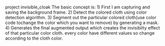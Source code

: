project invisible_cloak 
The basic concept is:
    1) First I am capturing and saving the background frame.
    2) Detect the colored cloth using color detection algorithm.
    3) Segment out the particular colored cloth(use color code tochange the color which you want to remove) by generating a mask.
    4) Generates the final augmented output which creates the invisibilty effect of that particular color cloth.
     every color have different values so change according to the cloth color.
